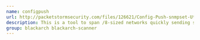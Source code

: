 ```yaml
---
name: configpush
url: http://packetstormsecurity.com/files/126621/Config-Push-snmpset-Utility.html
description: This is a tool to span /8-sized networks quickly sending snmpset requests with default or otherwise specified community string to Cisco devices.
group: blackarch blackarch-scanner
---
```

